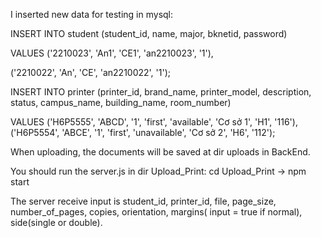 I inserted new data for testing in mysql:

INSERT INTO student (student_id, name, major, bknetid, password) 

VALUES ('2210023', 'An1', 'CE1', 'an2210023', '1'),

('2210022', 'An', 'CE', 'an2210022', '1');

INSERT INTO printer (printer_id, brand_name, printer_model, description, status, campus_name, building_name, room_number)

VALUES
    ('H6P5555', 'ABCD', '1', 'first', 'available', 'Cơ sở 1', 'H1', '116'),
    ('H6P5554', 'ABCE', '1', 'first', 'unavailable', 'Cơ sở 2', 'H6', '112');

When uploading, the documents will be saved at dir uploads in BackEnd.

You should run the server.js in dir Upload_Print: cd Upload_Print -> npm start

The server receive input is student_id, printer_id, file, page_size, number_of_pages, copies, orientation, margins( input = true if normal), side(single or double).


